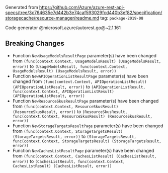 Generated from https://github.com/Azure/azure-rest-api-specs/tree/3c764635e7d442b3e74caf593029fcd440b3ef82/specification/storagecache/resource-manager/readme.md tag: `package-2019-08`

Code generator @microsoft.azure/autorest.go@~2.1.161

## Breaking Changes

- Function `NewUsageModelsResultPage` parameter(s) have been changed from `(func(context.Context, UsageModelsResult) (UsageModelsResult, error))` to `(UsageModelsResult, func(context.Context, UsageModelsResult) (UsageModelsResult, error))`
- Function `NewAPIOperationListResultPage` parameter(s) have been changed from `(func(context.Context, APIOperationListResult) (APIOperationListResult, error))` to `(APIOperationListResult, func(context.Context, APIOperationListResult) (APIOperationListResult, error))`
- Function `NewResourceSkusResultPage` parameter(s) have been changed from `(func(context.Context, ResourceSkusResult) (ResourceSkusResult, error))` to `(ResourceSkusResult, func(context.Context, ResourceSkusResult) (ResourceSkusResult, error))`
- Function `NewStorageTargetsResultPage` parameter(s) have been changed from `(func(context.Context, StorageTargetsResult) (StorageTargetsResult, error))` to `(StorageTargetsResult, func(context.Context, StorageTargetsResult) (StorageTargetsResult, error))`
- Function `NewCachesListResultPage` parameter(s) have been changed from `(func(context.Context, CachesListResult) (CachesListResult, error))` to `(CachesListResult, func(context.Context, CachesListResult) (CachesListResult, error))`
